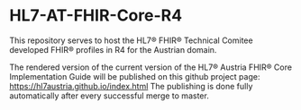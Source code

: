 # HL7-AT-FHIR-Core-R4

This repository serves to host the HL7® FHIR® Technical Comitee developed FHIR® profiles in R4 for the Austrian domain.

The rendered version of the current version of the HL7® Austria FHIR® Core Implementation Guide will be published on this github project page: https://hl7austria.github.io/index.html
The publishing is done fully automatically after every successful merge to master.
